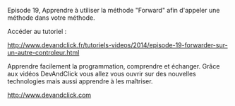 Episode 19, Apprendre à utiliser la méthode "Forward" afin d'appeler une méthode dans votre méthode.

Accéder au tutoriel :

http://www.devandclick.fr/tutoriels-videos/2014/episode-19-forwarder-sur-un-autre-controleur.html



Apprendre facilement la programmation, comprendre et échanger.
Grâce aux vidéos DevAndClick vous allez vous ouvrir sur des nouvelles technologies mais aussi apprendre à les maîtriser.

http://www.devandclick.com